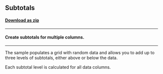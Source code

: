 ## Subtotals
#### [Download as zip](https://minhaskamal.github.io/DownGit/#/home?url=https://github.com/GrapeCity/ComponentOne-WinForms-Samples/tree/master/NetFramework\FlexGrid\CS\Subtotals)
____
#### Create subtotals for multiple columns.
____
The sample populates a grid with random data and allows you to add up to three levels of subtotals, either above or below the data. 

Each subtotal level is calculated for all data columns. 